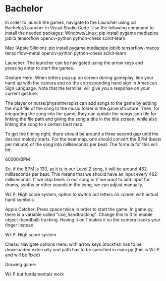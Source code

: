 # Bachelor
In order to launch the games, navigate to the Launcher using
cd Bachelor/Launcher in Visual Studio Code.
Use the following command to install the needed packages:
Windows/Linux: pip install pygame mediapipe joblib tensorflow opencv-python python-chess scikit-learn

Mac (Apple Silicion): pip install pygame mediapipe joblib tensorflow-macos tensorflow-metal opencv-python python-chess scikit-learn

Launcher:
The launcher can be navigated using the arrow keys and pressing enter to start the games.

Gesture Hero: 
When letters pop up on screen during gameplay, line your hand up with the camera and do the corresponding hand sign in American Sign Language.
Note that the terminal will give you a response on your current gesture.

The player or nurse/physiotherapist can add songs to the game by adding the mp3 file of the song to the music folder in the game structure. Then, for integrating the song into the game, they can update the songs.json file for linking the file path and giving the song a title in the title screen, while also linking the song to a certain beat map.  

To get the timing right, there should be around a three second gap until the desired melody starts. For the beat map, one should convert the BPM (beats per minute) of the song into milliseconds per beat. The formula for this will be:

60000/BPM

So, if the BPM is 130, as it is in our Level 2 song, it will be around 462 milliseconds per beat. This means that we should have an input every 462 milliseconds. If we skip beats in our song or if we want to add input for drums, synths or other sounds in the song, we can adjust manually. 



W.I.P: High score system, option to switch out letters on screen with actual hand symbols

Apple Catcher:
Press space twice in order to start the game.
In game.py, there is a variable called "use_handtracking". Change this to 0 to enable object (handball) tracking. Having it on 1 makes it so the camera tracks your finger instead.

W.I.P: High score system

Chess:
Navigate options menu with arrow keys
Stockfish has to be downloaded externally and path has to be specified in main.py (this is W.I.P and will be fixed)

Drawing game:

W.I.P but fundamentals work
